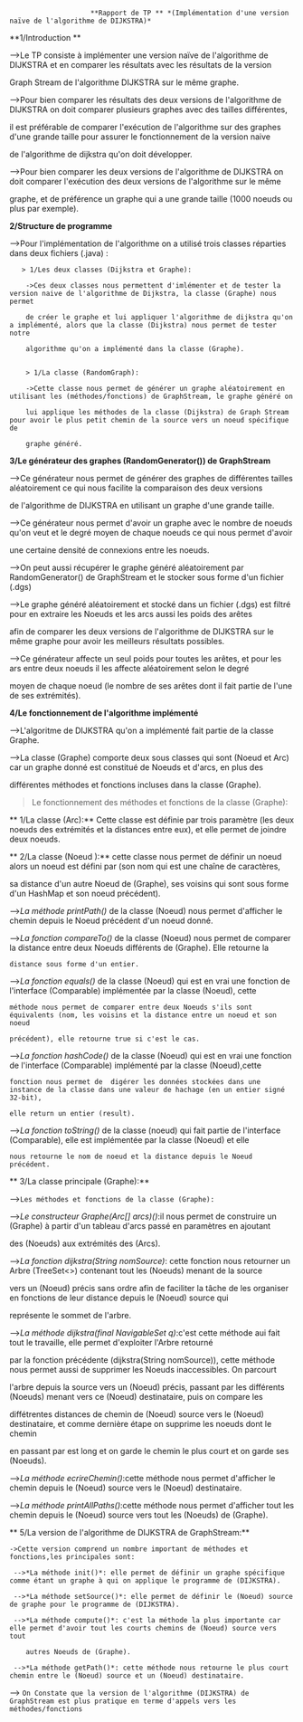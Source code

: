                         **Rapport de TP ** *(Implémentation d'une version naïve de l'algorithme de DIJKSTRA)* 
 
 **1/Introduction ** 
 
 -->Le TP consiste à implémenter une version naïve de l'algorithme de DIJKSTRA et en comparer les résultats avec les résultats de la version 
 
 Graph Stream de l'algorithme DIJKSTRA sur le même graphe. 
 
 -->Pour bien comparer les résultats des deux versions de l'algorithme de DIJKSTRA on doit comparer plusieurs graphes avec des tailles différentes,
 
 il est préférable de comparer l'exécution de l'algorithme sur des graphes d'une grande taille pour assurer le fonctionnement de la version naive 
 
 de l'algorithme de dijkstra qu'on doit développer. 
 
 
 -->Pour bien comparer les deux versions de l'algorithme de DIJKSTRA on doit comparer l'exécution des deux versions de l'algorithme sur le même
 
 graphe, et de préférence un graphe qui a une grande taille (1000 noeuds ou plus par exemple). 
 
 
 **2/Structure de programme**
 
  -->Pour l'implémentation de l'algorithme on a utilisé trois classes réparties dans deux fichiers (.java) : 
  
     
       > 1/Les deux classes (Dijkstra et Graphe): 
       
        ->Ces deux classes nous permettent d'imlémenter et de tester la version naive de l'algorithme de Dijkstra, la classe (Graphe) nous permet 
         
        de créer le graphe et lui appliquer l'algorithme de dijkstra qu'on a implémenté, alors que la classe (Dijkstra) nous permet de tester notre
        
        algorithme qu'on a implémenté dans la classe (Graphe). 
        
        
        > 1/La classe (RandomGraph):
        
        ->Cette classe nous permet de générer un graphe aléatoirement en utilisant les (méthodes/fonctions) de GraphStream, le graphe généré on 
        
        lui applique les méthodes de la classe (Dijkstra) de Graph Stream pour avoir le plus petit chemin de la source vers un noeud spécifique de
        
        graphe généré.
        
        
**3/Le générateur des graphes (RandomGenerator()) de GraphStream**  

   -->Ce générateur nous permet de générer des graphes de différentes tailles aléatoirement ce qui nous facilite la comparaison des deux versions 
   
   de l'algorithme de DIJKSTRA en utilisant un graphe d'une grande taille.
   
   -->Ce générateur nous permet d'avoir un graphe avec le nombre de noeuds qu'on veut et le degré moyen de chaque noeuds ce qui nous permet d'avoir
   
   une certaine densité de connexions entre les noeuds.
   
   -->On peut aussi récupérer le graphe généré aléatoirement par RandomGenerator() de GraphStream et le stocker sous forme d'un fichier (.dgs)
   
   -->Le graphe généré aléatoirement et stocké dans un fichier (.dgs) est filtré pour en extraire les Noeuds et les arcs aussi les poids des arêtes
   
   afin de comparer les deux versions de l'algorithme de DIJKSTRA sur le même graphe pour avoir les meilleurs résultats possibles.
   
   -->Ce générateur affecte un seul poids pour toutes les arêtes, et pour les ars entre deux noeuds il les affecte aléatoirement selon le degré 
   
   moyen de chaque noeud (le nombre de ses arêtes dont il fait partie de l'une de ses extrémités).
   
 
**4/Le fonctionnement de l'algorithme implémenté**   
   
  -->L'algoritme de DIJKSTRA qu'on a implémenté fait partie de la classe Graphe.
  
  -->La classe (Graphe) comporte deux sous classes qui sont (Noeud et Arc) car un graphe donné est constitué de Noeuds et d'arcs, en plus des 
  
  différentes méthodes et fonctions incluses dans la classe (Graphe). 
  
  
 > Le fonctionnement des méthodes et fonctions de la classe (Graphe):
 
  ** 1/La classe (Arc):** Cette classe est définie par trois paramètre (les deux noeuds des extrémités et la distances entre eux), et elle permet 
  de joindre deux noeuds.
   
  ** 2/La classe (Noeud ):** cette classe nous permet de définir un noeud alors un noeud est défini par (son nom qui est une chaîne de caractères,
  
  sa distance d'un autre Noeud de (Graphe), ses voisins qui sont sous forme d'un HashMap et son noeud précédent).
  
  -->*La méthode printPath()* de la classe (Noeud) nous permet d'afficher le chemin depuis le Noeud précédent d'un noeud donné.
    
  -->*La fonction compareTo()* de la classe (Noeud) nous permet de comparer la distance entre deux Noeuds différents de (Graphe). Elle retourne la 
    
    distance sous forme d'un entier.
    
  -->*La fonction equals()* de la classe (Noeud) qui est en vrai une fonction de l'interface (Comparable) implémentée par la classe (Noeud), cette 
    
    méthode nous permet de comparer entre deux Noeuds s'ils sont équivalents (nom, les voisins et la distance entre un noeud et son noeud 
    
    précédent), elle retourne true si c'est le cas.
    
  -->*La fonction hashCode()* de la classe (Noeud) qui est en vrai une fonction de l'interface (Comparable) implémenté par la classe (Noeud),cette
    
    fonction nous permet de  digérer les données stockées dans une instance de la classe dans une valeur de hachage (en un entier signé 32-bit), 
    
    elle return un entier (result).
    
  -->*La fonction toString()* de la classe (noeud) qui fait partie de l'interface (Comparable), elle est implémentée par la classe (Noeud) et elle 
  
    nous retourne le nom de noeud et la distance depuis le Noeud précédent.
    
    
** 3/La classe principale (Graphe):**

  -->`Les méthodes et fonctions de la classe (Graphe):
  `
  
  -->*Le constructeur Graphe(Arc[] arcs)()*:il nous permet de construire un (Graphe) à partir d'un tableau d'arcs passé en paramètres en ajoutant
  
   des (Noeuds) aux extrémités des (Arcs).
   
   
  -->*La fonction dijkstra(String nomSource)*: cette fonction nous retourner un Arbre (TreeSet<>) contenant tout les (Noeuds) menant de la source
  
   vers un (Noeud) précis sans ordre afin de faciliter la tâche de les organiser en fonctions de leur distance depuis le (Noeud) source qui 
   
   représente le sommet de l'arbre.
   
   
  -->*La méthode dijkstra(final NavigableSet<Noeud> q)*:c'est cette méthode aui fait tout le travaille, elle permet d'exploiter l'Arbre retourné
  
   par la fonction précédente (dijkstra(String nomSource)), cette méthode nous permet aussi de supprimer les Noeuds inaccessibles. On parcourt 
   
   l'arbre depuis la source  vers un (Noeud) précis, passant par les différents (Noeuds) menant vers ce (Noeud) destinataire, puis on compare les
   
   diffétrentes distances de chemin de (Noeud) source vers le (Noeud) destinataire, et comme dernière étape on supprime les noeuds dont le chemin
   
   en passant par est long et on garde le chemin le plus court et on garde ses (Noeuds).
   
  
  -->*La méthode ecrireChemin()*:cette méthode nous permet d'afficher le chemin depuis le (Noeud) source vers le (Noeud) destinataire. 
  
  
  -->*La méthode printAllPaths()*:cette méthode nous permet d'afficher tout les chemin depuis le (Noeud) source vers tout les (Noeuds) de (Graphe).
  
  
  
** 5/La version de l'algorithme de DIJKSTRA de GraphStream:**
  
  
    ->Cette version comprend un nombre important de méthodes et fonctions,les principales sont:
     
     -->*La méthode init()*: elle permet de définir un graphe spécifique comme étant un graphe à qui on applique le programme de (DIJKSTRA).
   
     -->*La méthode setSource()*: elle permet de définir le (Noeud) source de graphe pour le programme de (DIJKSTRA).
     
     -->*La méthode compute()*: c'est la méthode la plus importante car elle permet d'avoir tout les courts chemins de (Noeud) source vers tout
     
        autres Noeuds de (Graphe).
        
     -->*La méthode getPath()*: cette méthode nous retourne le plus court chemin entre le (Noeud) source et un (Noeud) destinataire.
     
     
     
   --> `On Constate que la version de l'algorithme (DIJKSTRA) de GraphStream est plus pratique en terme d'appels vers les méthodes/fonctions`
   
   
   
   
  
  
   
    
    
    
    
    
    
   
   
   
   
   
   
   
   
   
   
   
   
   
   
   
   
   
   
        
        
        
        















































































































































































































































































































































































































































































































































































































































































































































































































































































































































































































































































































































































































































































































































































































































































































































































































































































































































































































































































































































































































































































































































































































































